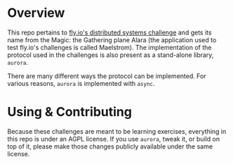 # Overview
This repo pertains to [fly.io's distributed systems
challenge](https://fly.io/dist-sys/) and gets its name from the Magic: the
Gathering plane Alara (the application used to test fly.io's challenges is
called Maelstrom). The implementation of the protocol used in the challenges is
also present as a stand-alone library, `aurora`.

There are many different ways the protocol can be implemented. For various
reasons, `aurora` is implemented with `async`.

# Using & Contributing
Because these challenges are meant to be learning exercises, everything in this
repo is under an AGPL license. If you use `aurora`, tweak it, or build on top
of it, please make those changes publicly available under the same license.
